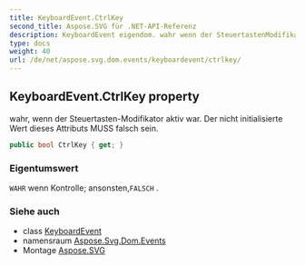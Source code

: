 ```yaml
---
title: KeyboardEvent.CtrlKey
second_title: Aspose.SVG für .NET-API-Referenz
description: KeyboardEvent eigendom. wahr wenn der SteuertastenModifikator aktiv war. Der nicht initialisierte Wert dieses Attributs MUSS falsch sein.
type: docs
weight: 40
url: /de/net/aspose.svg.dom.events/keyboardevent/ctrlkey/
---
```

## KeyboardEvent.CtrlKey property

wahr, wenn der Steuertasten-Modifikator aktiv war. Der nicht initialisierte Wert dieses Attributs MUSS falsch sein.

```csharp
public bool CtrlKey { get; }
```

### Eigentumswert

`WAHR` wenn Kontrolle; ansonsten,`FALSCH` .

### Siehe auch

* class [KeyboardEvent](../)
* namensraum [Aspose.Svg.Dom.Events](../../keyboardevent/)
* Montage [Aspose.SVG](../../../)


